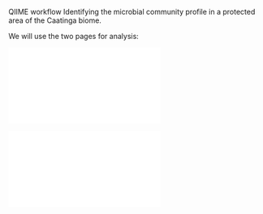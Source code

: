 QIIME workflow
Identifying the microbial community profile in a protected area of the Caatinga biome.

We will use the two pages for analysis:

![Data preparation](qiime_watersamples/datapreparation.md) 

![QIIME instructions](instructions.md)  
